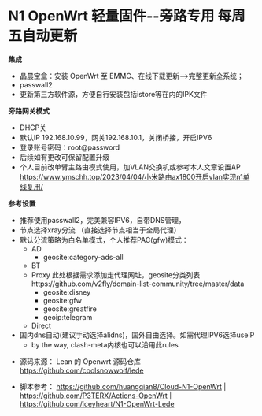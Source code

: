 # N1 OpenWrt 轻量固件--旁路专用 每周五自动更新

**集成**
- 晶晨宝盒：安装 OpenWrt 至 EMMC、在线下载更新——>完整更新全系统；
- passwall2
- 更新第三方软件源，方便自行安装包括istore等在内的IPK文件



**旁路网关模式**
- DHCP关
- 默认IP 192.168.10.99，网关192.168.10.1，关闭桥接，开启IPV6
- 登录账号密码：root@password
- 后续如有更改可保留配置升级
- 个人目前改单臂主路由模式使用，加VLAN交换机或参考本人文章设置AP https://www.ymschh.top/2023/04/04/小米路由ax1800开启vlan实现n1单线复用/

**参考设置**
- 推荐使用passwall2，完美兼容IPV6，自带DNS管理，
- 节点选择xray分流 （直接选择节点相当于全局代理）
- 默认分流策略为白名单模式，个人推荐PAC(gfw)模式：
   - AD
     - geosite:category-ads-all
   - BT
   - Proxy  此处根据需求添加走代理网址，geosite分类列表https://github.com/v2fly/domain-list-community/tree/master/data
     - geosite:disney
     - geosite:gfw
     - geosite:greatfire
     - geoip:telegram
   - Direct
- 国内dns自动(建议手动选择alidns)，国外自由选择。如需代理IPV6选择useIP
  - by the way, clash-meta内核也可以沿用此rules

* 源码来源： Lean 的 Openwrt 源码仓库 https://github.com/coolsnowwolf/lede
- 脚本参考： https://github.com/huangqian8/Cloud-N1-OpenWrt | https://github.com/P3TERX/Actions-OpenWrt | https://github.com/iceyheart/N1-OpenWrt-Lede
